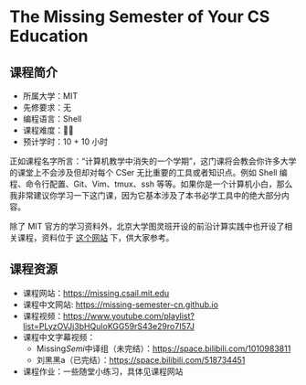 # The Missing Semester of Your CS Education

## 课程简介

- 所属大学：MIT
- 先修要求：无
- 编程语言：Shell
- 课程难度：🌟🌟
- 预计学时：10 + 10 小时

正如课程名字所言：“计算机教学中消失的一个学期”，这门课将会教会你许多大学的课堂上不会涉及但却对每个 CSer 无比重要的工具或者知识点。例如 Shell 编程、命令行配置、Git、Vim、tmux、ssh 等等。如果你是一个计算机小白，那么我非常建议你学习一下这门课，因为它基本涉及了本书必学工具中的绝大部分内容。

除了 MIT 官方的学习资料外，北京大学图灵班开设的前沿计算实践中也开设了相关课程，资料位于 [这个网站](http://vcl.pku.edu.cn/course/PFCII/2021-spring/index.html) 下，供大家参考。

## 课程资源

- 课程网站：https://missing.csail.mit.edu
- 课程中文网站: https://missing-semester-cn.github.io
- 课程视频：https://www.youtube.com/playlist?list=PLyzOVJj3bHQuloKGG59rS43e29ro7I57J
- 课程中文字幕视频：
  - Missing*Semi*中译组（未完结）：https://space.bilibili.com/1010983811
  - 刘黑黑a（已完结）：https://space.bilibili.com/518734451
- 课程作业：一些随堂小练习，具体见课程网站
